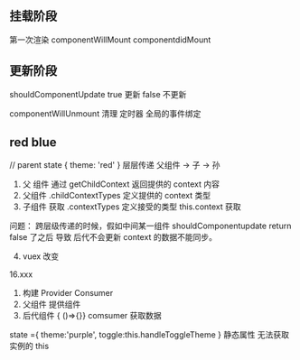 ## 挂载阶段
第一次渲染
componentWillMount
componentdidMount

## 更新阶段

shouldComponentUpdate
true 更新
false 不更新

componentWillUnmount
清理
定时器
全局的事件绑定

## red blue 
// parent state
{
  theme: 'red'
}
层层传递
父组件 -> 子 -> 孙
1. 父 组件 通过 getChildContext 返回提供的 context 内容
2. 父组件 .childContextTypes 定义提供的 context 类型
3. 子组件 获取 .contextTypes 定义接受的类型 this.context 获取

问题：
跨层级传递的时候，假如中间某一组件 shouldComponentupdate
return false 了之后 导致 后代不会更新 context 的数据不能同步。


4. vuex 改变

16.xxx
1.  构建 Provider Consumer
2. 父组件 <Provider value={}/>提供组件
3. 后代组件 <Comsumer>{ ()=>{}}
comsumer 获取数据

state ={
    theme:'purple',
    toggle:this.handleToggleTheme
    }
静态属性 无法获取 实例的 this